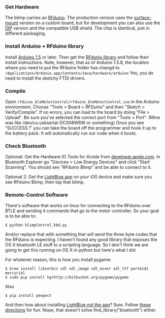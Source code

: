 ### Get Hardware
The blimp carries an [RFduino](https://github.com/RFduino/RFduino). The production version uses the [surface-mount](http://www.rfdigital.com/product/rfd22301-rfduino-ble-smt/index.html) version on a custom board, but for development you can also use the [DIP](http://www.rfdigital.com/product/rfd22102-rfduino-dip/index.html) version and the compatible USB shield. The chip is identical, just in different packaging.

### Install Arduino + RFduino library
Install [Arduino 1.5](http://arduino.cc/en/Main/Software) or later. Then get the [RFdunio library](https://github.com/RFduino/RFduino) and follow their install instructions. Note, however, that as of Arduino 1.5.8, the location where you need to put the RFduino folder has changd to `/Applications/Ardunio.app/Contents/Java/hardware/arduino` 
Yes, you do need to install the sketchy FTDI drivers.

### Compile
Open `rfduino_bleMotorControl/rfduino_bleMotorControl.ino` in the Arduino environment. Choose "Tools > Board > RFDuino" and then "Sketch > Verify/Compile". If no errors, you can load to the board by doing "File > Upload". Be sure you've selected the correct port from "Tools > Port". (Mine was like /dev/cu.usbserial-DC008W6W or something) Once you see "SUCCESS !" you can take the board off the programmer and hook it up to the battery pack. It will automatically run our code when it boots.

### Check Bluetooth
Optional: Get the Hardware IO Tools for Xcode from [developer.apple.com](https://developer.apple.com). In Bluetooth Explorer go "Devices > Low Energy Devices" and click "Start Scanning". You should see "RFduino Blimp" and be able to connect to it.

Optional 2: Get the [LightBlue app](https://itunes.apple.com/us/app/lightblue/id639944780?mt=12) on your iOS device and make sure you see RFduino Blimp, then tap that blimp.

### Remote-Control Software

There's software that works on linux for connecting to the RFduino over BTLE and sending it commands that go to the motor controller. So your goal is to be able to:

    $ python blimpControl_kbd.py

And/or replace that with something that will send the three byte codes that the RFduino is expecting. I haven't found any good library that exposes the OS X bluetooth LE stuff to a scripting language. So I don't think we are going to get this running on OS X in python but here's what I did.

For whatever reason, this is how you install pygame:

    $ brew install libvorbis sdl sdl_image sdl_mixer sdl_ttf portmidi mercurial
    $ sudo pip install hg+http://bitbucket.org/pygame/pygame
  
Also

    $ pip install pexpect 
  
And then how about installing [LightBlue not the app](https://github.com/0-1-0/lightblue-0.4)? Sure. Follow [these directions](http://stackoverflow.com/questions/22279913/how-to-install-either-pybluez-or-lightblue-on-osx-10-9-mavericks) for fun. Nope, that doesn't solve find_library("bluetooth") either.


